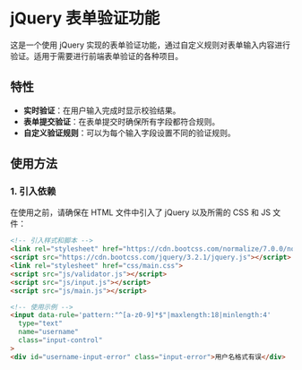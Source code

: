 # jQuery 表单验证功能

这是一个使用 jQuery 实现的表单验证功能，通过自定义规则对表单输入内容进行验证。适用于需要进行前端表单验证的各种项目。

## 特性

- **实时验证**：在用户输入完成时显示校验结果。
- **表单提交验证**：在表单提交时确保所有字段都符合规则。
- **自定义验证规则**：可以为每个输入字段设置不同的验证规则。

## 使用方法

### 1. 引入依赖

在使用之前，请确保在 HTML 文件中引入了 jQuery 以及所需的 CSS 和 JS 文件：

```html
<!-- 引入样式和脚本 -->
<link rel="stylesheet" href="https://cdn.bootcss.com/normalize/7.0.0/normalize.css">
<script src="https://cdn.bootcss.com/jquery/3.2.1/jquery.js"></script>
<link rel="stylesheet" href="css/main.css">
<script src="js/validator.js"></script>
<script src="js/input.js"></script>
<script src="js/main.js"></script>

<!-- 使用示例 -->
<input data-rule='pattern:"^[a-z0-9]*$"|maxlength:18|minlength:4'
  type="text"
  name="username"
  class="input-control"
>
<div id="username-input-error" class="input-error">用户名格式有误</div>
```



